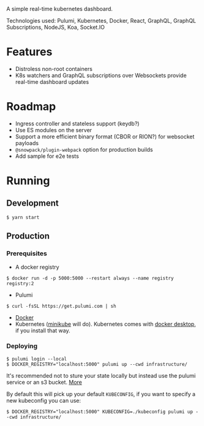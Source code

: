 A simple real-time kubernetes dashboard.

Technologies used: Pulumi, Kubernetes, Docker, React, GraphQL, GraphQL Subscriptions, NodeJS, Koa, Socket.IO

# Features

- Distroless non-root containers
- K8s watchers and GraphQL subscriptions over Websockets provide real-time dashboard updates

# Roadmap

- Ingress controller and stateless support (keydb?)
- Use ES modules on the server
- Support a more efficient binary format (CBOR or RION?) for websocket payloads
- `@snowpack/plugin-webpack` option for production builds
- Add sample for e2e tests

# Running

## Development

```shell
$ yarn start
```

## Production

### Prerequisites

- A docker registry

```shell
$ docker run -d -p 5000:5000 --restart always --name registry registry:2
```

- Pulumi

```shell
$ curl -fsSL https://get.pulumi.com | sh
```

- [Docker](https://docs.docker.com/get-docker/)
- Kubernetes ([minikube](https://minikube.sigs.k8s.io/docs/start/) will do). Kubernetes comes with [docker desktop](https://docs.docker.com/get-docker/), if you install that way.

### Deploying

```shell
$ pulumi login --local
$ DOCKER_REGISTRY="localhost:5000" pulumi up --cwd infrastructure/
```

It's recommended not to sture your state locally but instead use the pulumi service or an s3 bucket. [More](https://www.pulumi.com/docs/reference/cli/pulumi_login/)

By default this will pick up your default `KUBECONFIG`, if you want to specify a new kubeconfig you can use:

```shell
$ DOCKER_REGISTRY="localhost:5000" KUBECONFIG=./kubeconfig pulumi up --cwd infrastructure/
```
